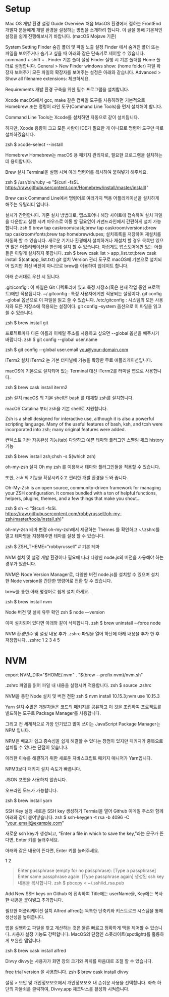 # Setup

Mac OS 개발 환경 설정 Guide
Overview
처음 MacOS 환경에서 접하는 FrontEnd 개발자 분들에게 개발 환경을 설정하는 방법을 소개하려 합니다.
이 글을 통해 기본적인 설정을 쉽게 진행해보시기 바랍니다. (macOS Mojave 기준)

System Setting
Finder 숨김 폴더 및 파일 노출 설정
Finder 에서 숨겨진 폴더 또는 파일을 보여주거나 숨기고 싶을 때 아래와 같은 단축키로 제어할 수 있습니다.
command + shift + .
Finder 기본 폴더 설정
Finder 실행 시 기본 폴더를 Home 폴더로 설정합니다.
General > New Finder windows show: (home folder)
파일 확장자 보여주기
모든 파일의 확장자를 보여주는 설정은 아래와 같습니다.
Advanced > Show all filename extensions: 체크하세요.

Requirements
개발 환경 구축을 위한 필수 프로그램을 설치합니다.

Xcode
macOS에서 gcc, make 같은 컴파일 도구를 사용하려면 기본적으로 Homebrew 또는 명령어 라인 도구(Command Line Tools)을 먼저 설치해야 합니다.

Command Line Tools는 Xcode를 설치하면 자동으로 같이 설치됩니다.

하지만, Xcode 용량이 크고 모든 사람이 IDE가 필요한 게 아니므로 명령어 도구만 따로 설치하겠습니다.


zsh
$
xcode-select --install

Homebrew
Homebrew는 macOS 용 패키지 관리자로, 필요한 프로그램을 설치하는 데 용이합니다.


Brew 설치
Terminal을 실행 시켜 아래 명령어를 복사하여 붙여넣기 해주세요.

zsh
$
/usr/bin/ruby -e "$(curl -fsSL https://raw.githubusercontent.com/Homebrew/install/master/install)"

Brew cask
Command Line에서 명령어로 여러가지 맥용 어플리케이션을 설치하게 해주는 유틸리티 입니다.

설치가 간편합니다.
기존 설치 방법대로, 앱스토어나 해당 사이트에 접속하여 설치 파일을 다운받고 실행 시켜 마우스로 이동 할 필요없이 커맨드라인에서 간편하게 설치 가능합니다.
zsh
$
brew tap caskroom/cask;brew tap caskroom/versions;brew tap caskroom/fonts;brew tap homebrew/dupes;
설치목록을 저장하여 재설치를 자동화 할 수 있습니다.
새로운 기기나 환경에서 설치하거나 재설치 할 경우 목록만 있으면 많은 어플리케이션을 한번에 설치 할 수 있습니다.
아쉽게도 앱스토어에만 있는 어플들은 이렇게 설치하지 못합니다.
zsh
$
brew cask list > app_list.txt;brew cask install $(cat app_list.txt)
git 설치
Version 관리 도구로 macOS에 기본으로 설치되어 있지만 최신 버전이 아니므로 brew를 이용하여 업데이트 합니다.

아래 순서대로 우선 시 됩니다.

.git/config : 이 파일은 Git 디렉토리에 있고 특정 저장소(혹은 현재 작업 중인 프로젝트)에만 적용됩니다.
~/.gitconfig : 특정 사용자에게만 적용되는 설정이다. git config –global 옵션으로 이 파일을 읽고 쓸 수 있습니다.
/etc/gitconfig : 시스템의 모든 사용자와 모든 저장소에 적용되는 설정이다. git config –system 옵션으로 이 파일을 읽고 쓸 수 있습니다.

zsh
$
brew install git

프로젝트마다 다른 이름과 이메일 주소를 사용하고 싶으면 --global 옵션을 빼주시기 바랍니다.
zsh
$
git config --global user.name <Your Name>

zsh
$
git config --global user.email <you@your-domain.com>

iTerm2 설치
iTerm2 는 기본 터미널에 기능을 확장한 무료 애플리케이션입니다.

macOS에 기본으로 설치되어 있는 Terminal 대신 iTerm2를 터미널 앱으로 사용합니다.


zsh
$
brew cask install iterm2

zsh 설치
macOS 의 기본 shell은 bash 를 대체할 zsh를 설치합니다.

macOS Catalina 부터 zsh을 기본 shell로 지원합니다.


Zsh is a shell designed for interactive use, although it is also a powerful scripting language. Many of the useful features of bash, ksh, and tcsh were incorporated into zsh; many original features were added.


컨텍스트 기반 자동완성 기능(tab)
다양하고 예쁜 테마와 플러그인
스펠링 체크
history 기능

zsh
$
brew install zsh;chsh -s $(which zsh)

oh-my-zsh 설치
Oh my zsh 를 이용해서 테마와 플러그인들을 적용할 수 있습니다.

또한, zsh 의 기능을 확장시켜주고 편리한 개발 환경을 도와 줍니다.


Oh-My-Zsh is an open source, community-driven framework for managing your ZSH configuration. It comes bundled with a ton of helpful functions, helpers, plugins, themes, and a few things that make you shout…


zsh
$
sh -c "$(curl -fsSL https://raw.githubusercontent.com/robbyrussell/oh-my-zsh/master/tools/install.sh)"

oh-my-zsh 테마 변경
oh-my-zsh에서 제공하는 Themes 를 확인하고 ~/.zshrc를 열고 테마명을 지정해주면 테마를 설정 할 수 있습니다.


zsh
$
ZSH_THEME="robbyrussell" # 기본 테마

NVM 설치 및 설정
개발 환경이나 필요에 따라 다양한 node.js의 버전을 사용해야 하는 경우가 있습니다.

NVM은 Node Version Manager로, 다양한 버전 node.js를 설치할 수 있으며 설치 한 Node version을 간단한 명령어로 전환 할 수 있습니다.

brew를 통한 아래 명령어로 쉽게 설치 하세요.

zsh
$
brew install nvm

Node 버전 및 설치 유무 확인
zsh
$
node —version

이미 설치되어 있다면 아래와 같이 삭제합니다.
zsh
$
brew uninstall --force node

NVM 환경변수 및 설정 내용 추가
.zshrc 파일을 열어 하단에 아래 내용을 추가 한 후 저장합니다.
.zshrc
1
2
3
4
5

# NVM

export NVM_DIR="$HOME/.nvm"
. "$(brew --prefix nvm)/nvm.sh"

.zshrc 파일을 읽어 파일 내 내용을 실행시켜 적용합니다.
zsh
$
source .zshrc

NVM을 통한 Node 설치 및 버전 전환
zsh
$
nvm install 10.15.3;nvm use 10.15.3

Yarn 설치
수많은 개발자들은 코드의 패키지를 공유하고 이 것을 조립하여 프로젝트를 빌드하는 도구로 Package Manager를 사용합니다.

그리고 전 세계적으로 가장 인기있고 많이 쓰이는 JavaScript Package Manager는 NPM 입니다.

NPM은 배포가 쉽고 종속성을 쉽게 해결할 수 있다는 장점이 있지만 패키지가 중복으로 설치될 수 있다는 단점이 있습니다.

이러한 이슈를 해결하기 위한 새로운 자바스크립트 패키지 매니저가 Yarn입니다.

NPM3보다 패키지 설치 속도가 빠릅니다.

JSON 포맷을 사용하지 않습니다.

오프라인 모드가 가능합니다.


zsh
$
brew install yarn

SSH Key 설정
새로운 SSH key 생성하기
Termial을 열어 Github 이메일 주소와 함께 아래와 같이 붙여넣습니다.
zsh
$
ssh-keygen -t rsa -b 4096 -C "<your_email@example.com>"

새로운 ssh key가 생성되고, “Enter a file in which to save the key,”라는 문구가 뜬다면, Enter 키를 눌러주세요.

아래와 같은 내용이 뜬다면, Enter 키를 눌러주세요.

1
2
> Enter passphrase (empty for no passphrase): [Type a passphrase]
> Enter same passphrase again: [Type passphrase again]
생성된 ssh key 내용을 복사합니다.
zsh
$
pbcopy < ~/.ssh/id_rsa.pub

Add New SSH keys on Github 에 접속하여 Title에는 userName을, Key에는 복사한 내용을 붙여넣고 추가합니다.

필요한 어플리케이션 설치
Alfred
alfred는 독특한 단축키와 키스트로크 시스템을 통해 생산성을 높여줍니다.

앱을 실행하고 파일을 찾고 계산하는 것은 물론 빠르고 정확하게 맥을 제어할 수 있습니다.
사용자 설정 기능도 강력합니다.
MacOS의 단점인 스폿라이트(spotlight)를 훌륭하게 보완한 앱입니다.

zsh
$
brew cask install alfred

Divvy
divvy는 사용자가 화면 창의 크기와 위치를 마음대로 조절 할 수 있습니다.

free trial version 을 사용합니다.
zsh
$
brew cask install divvy

설정 > 보안 및 개인정보보호에서 개인정보보호 내 손쉬운 사용을 선택합니다.
좌측 하단의 자물쇠를 클릭하여, Divvy.app 체크박스를 활성화 시켜줍니다.
